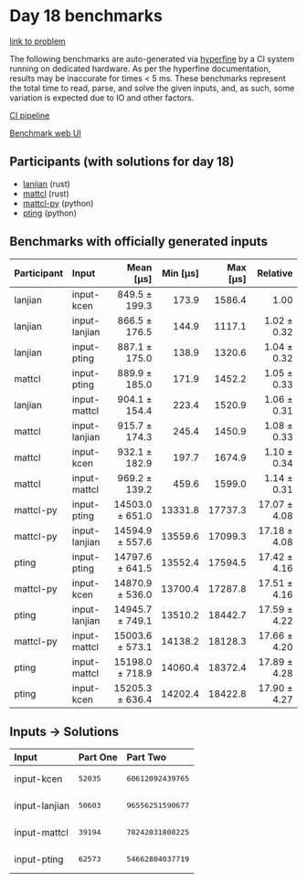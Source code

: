 # Day 18 benchmarks

[link to problem](https://adventofcode.com/2023/day/18)

The following benchmarks are auto-generated via
[hyperfine](https://github.com/sharkdp/hyperfine) by a CI system running on
dedicated hardware. As per the hyperfine documentation, results may be
inaccurate for times < 5 ms. These benchmarks represent the total time to read,
parse, and solve the given inputs, and, as such, some variation is expected due
to IO and other factors.

[CI pipeline](http://ci.papercode.net:8080/teams/main/pipelines/aoc2023)

[Benchmark web UI](https://aoc.ancalagon.black)


## Participants (with solutions for day 18)

- [lanjian](https://github.com/lanjian/aoc-2023) (rust)
- [mattcl](https://github.com/mattcl/aoc2023) (rust)
- [mattcl-py](https://github.com/mattcl/aoc2023-py) (python)
- [pting](https://github.com/pting/aoc2023) (python)


## Benchmarks with officially generated inputs

| Participant | Input | Mean [µs] | Min [µs] | Max [µs] | Relative |
|:---|:---|---:|---:|---:|---:|
| lanjian | input-kcen | 849.5 ± 199.3 | 173.9 | 1586.4 | 1.00 |
| lanjian | input-lanjian | 866.5 ± 176.5 | 144.9 | 1117.1 | 1.02 ± 0.32 |
| lanjian | input-pting | 887.1 ± 175.0 | 138.9 | 1320.6 | 1.04 ± 0.32 |
| mattcl | input-pting | 889.9 ± 185.0 | 171.9 | 1452.2 | 1.05 ± 0.33 |
| lanjian | input-mattcl | 904.1 ± 154.4 | 223.4 | 1520.9 | 1.06 ± 0.31 |
| mattcl | input-lanjian | 915.7 ± 174.3 | 245.4 | 1450.9 | 1.08 ± 0.33 |
| mattcl | input-kcen | 932.1 ± 182.9 | 197.7 | 1674.9 | 1.10 ± 0.34 |
| mattcl | input-mattcl | 969.2 ± 139.2 | 459.6 | 1599.0 | 1.14 ± 0.31 |
| mattcl-py | input-pting | 14503.0 ± 651.0 | 13331.8 | 17737.3 | 17.07 ± 4.08 |
| mattcl-py | input-lanjian | 14594.9 ± 557.6 | 13559.6 | 17099.3 | 17.18 ± 4.08 |
| pting | input-pting | 14797.6 ± 641.5 | 13552.4 | 17594.5 | 17.42 ± 4.16 |
| mattcl-py | input-kcen | 14870.9 ± 536.0 | 13700.4 | 17287.8 | 17.51 ± 4.16 |
| pting | input-lanjian | 14945.7 ± 749.1 | 13510.2 | 18442.7 | 17.59 ± 4.22 |
| mattcl-py | input-mattcl | 15003.6 ± 573.1 | 14138.2 | 18128.3 | 17.66 ± 4.20 |
| pting | input-mattcl | 15198.0 ± 718.9 | 14060.4 | 18372.4 | 17.89 ± 4.28 |
| pting | input-kcen | 15205.3 ± 636.4 | 14202.4 | 18422.8 | 17.90 ± 4.27 |


## Inputs -> Solutions

| Input | Part One | Part Two |
|:---|:---|:---|
|input-kcen|<pre>52035</pre>|<pre>60612092439765</pre>|
|input-lanjian|<pre>50603</pre>|<pre>96556251590677</pre>|
|input-mattcl|<pre>39194</pre>|<pre>78242031808225</pre>|
|input-pting|<pre>62573</pre>|<pre>54662804037719</pre>|